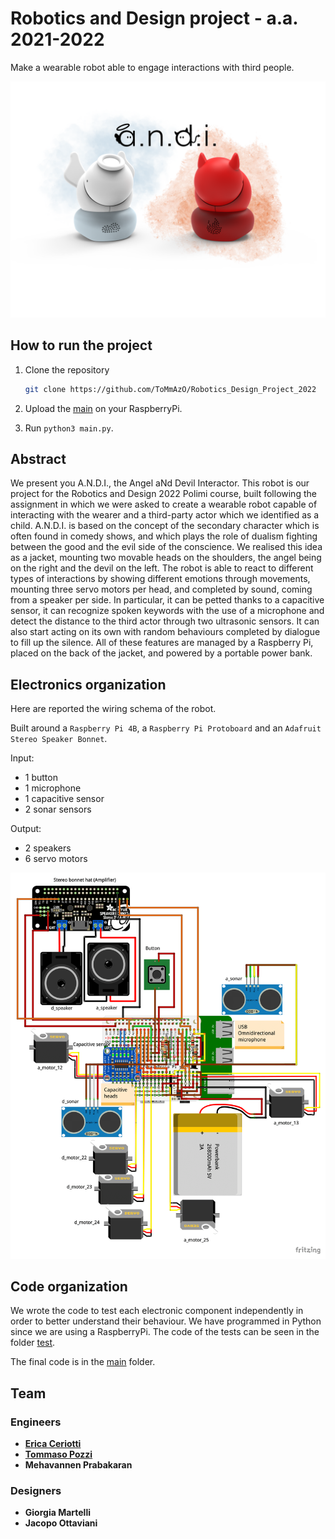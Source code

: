 # Robotics and Design project - a.a. 2021-2022
Make a wearable robot able to engage interactions with third people.

<img src="Documentation/A.N.D.I..png" />

## How to run the project
1. Clone the repository
    ```bash
    git clone https://github.com/ToMmAzO/Robotics_Design_Project_2022
    ```

2. Upload the [main](/main/) on your RaspberryPi.

3. Run `python3 main.py`.

## Abstract
We present you A.N.D.I., the Angel aNd Devil Interactor. This robot is our project for the Robotics and Design 2022 Polimi course, built following the assignment in which we were asked to create a wearable robot capable of interacting with the wearer and a third-party actor which we identified as a child. A.N.D.I. is based on the concept of the secondary character which is often found in comedy shows, and which plays the role of dualism fighting between the good and the evil side of the conscience. We realised this idea as a jacket, mounting two movable heads on the shoulders, the angel being on the right and the devil on the left. The robot is able to react to different types of interactions by showing different emotions through movements, mounting three servo motors per head, and completed by sound, coming from a speaker per side. In particular, it can be petted thanks to a capacitive sensor, it can recognize spoken keywords with the use of a microphone and detect the distance to the third actor through two ultrasonic sensors. It can also start acting on its own with random behaviours completed by dialogue to fill up the silence. All of these features are managed by a Raspberry Pi, placed on the back of the jacket, and powered by a portable power bank.

## Electronics organization
Here are reported the wiring schema of the robot.

Built around a `Raspberry Pi 4B`, a `Raspberry Pi Protoboard` and an `Adafruit Stereo Speaker Bonnet`.

Input:
- 1 button
- 1 microphone
- 1 capacitive sensor
- 2 sonar sensors

Output:
- 2 speakers
- 6 servo motors

<img src="Documentation/Circuit diagram.png" />

## Code organization
We wrote the code to test each electronic component independently in order to better understand their behaviour. We have programmed in Python since we are using a RaspberryPi.
The code of the tests can be seen in the folder [test](/test/).

The final code is in the [main](/main/) folder.

## Team
### Engineers

* [__Erica Ceriotti__](https://github.com/ericaceriotti)
* [__Tommaso Pozzi__](https://github.com/ToMmAzO)
* __Mehavannen Prabakaran__

### Designers

* __Giorgia Martelli__
* __Jacopo Ottaviani__
